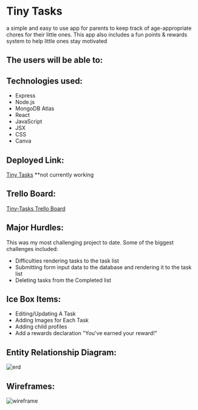 # Tiny Tasks
a simple and easy to use app for parents to keep track of age-appropriate chores for their little ones. 
This app also includes a fun points & rewards system to help little ones stay motivated

## The users will be able to:

## Technologies used:
- Express
- Node.js
- MongoDB Atlas
- React
- JavaScript
- JSX
- CSS
- Canva

## Deployed Link:
[Tiny Tasks](http://tiny-tasks-app.herokuapp.com) **not currently working

## Trello Board:
[Tiny-Tasks Trello Board](https://trello.com/b/bpYMXv1N/project-4-tinytasks)

## Major Hurdles:
This was my most challenging project to date. Some of the biggest challenges included:

- Difficulties rendering tasks to the task list
- Submitting form input data to the database and rendering it to the task list
- Deleting tasks from the Completed list

## Ice Box Items:
- Editing/Updating A Task
- Adding Images for Each Task
- Adding child profiles
- Add a rewards declaration
    "You've earned your reward!"

## Entity Relationship Diagram:
![erd](https://iili.io/HG30l49.png)

## Wireframes:
![wireframe](https://iili.io/HGqcYox.png)

